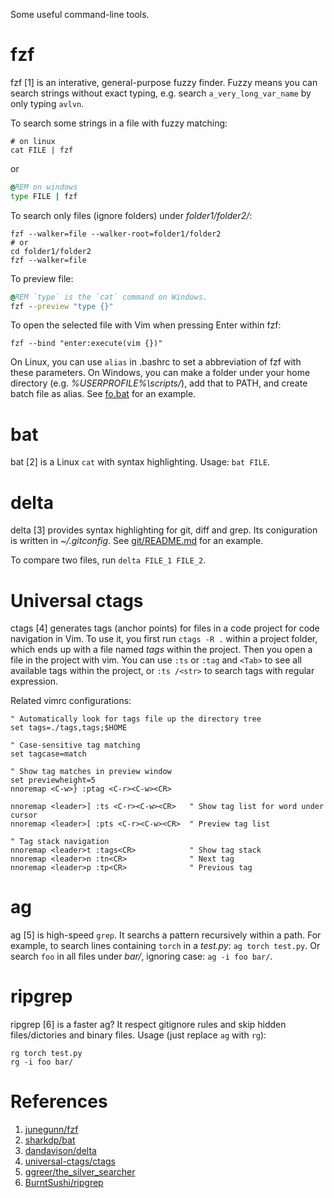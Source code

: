 Some useful command-line tools.

# fzf

fzf [1] is an interative, general-purpose fuzzy finder.
Fuzzy means you can search strings without exact typing,
e.g. search `a_very_long_var_name` by only typing `avlvn`.

To search some strings in a file with fuzzy matching:
```shell
# on linux
cat FILE | fzf
```
or
```bat
@REM on windows
type FILE | fzf
```

To search only files (ignore folders) under *folder1/folder2/*:
```shell
fzf --walker=file --walker-root=folder1/folder2
# or
cd folder1/folder2
fzf --walker=file
```
To preview file:
```bat
@REM `type` is the `cat` command on Windows.
fzf --preview "type {}"
```
To open the selected file with Vim when pressing Enter within fzf:
```shell
fzf --bind "enter:execute(vim {})"
```

On Linux,
you can use `alias` in .bashrc to set a abbreviation of fzf with these parameters.
On Windows,
you can make a folder under your home directory (e.g. *%USERPROFILE%\scripts/*),
add that to PATH,
and create batch file as alias.
See [fo.bat](scripts/fo.bat) for an example.

# bat

bat [2] is a Linux `cat` with syntax highlighting.
Usage: `bat FILE`.

# delta

delta [3] provides syntax highlighting for git, diff and grep.
Its coniguration is written in *~/.gitconfig*.
See [git/README.md](git/README.md) for an example.

To compare two files,
run `delta FILE_1 FILE_2`.

# Universal ctags

ctags [4] generates tags (anchor points) for files in a code project for code navigation in Vim.
To use it,
you first run `ctags -R .` within a project folder,
which ends up with a file named *tags* within the project.
Then you open a file in the project with vim.
You can use `:ts` or `:tag` and `<Tab>` to see all available tags within the project,
or `:ts /<str>` to search tags with regular expression.

Related vimrc configurations:
```vim
" Automatically look for tags file up the directory tree
set tags=./tags,tags;$HOME

" Case-sensitive tag matching
set tagcase=match

" Show tag matches in preview window
set previewheight=5
nnoremap <C-w>} :ptag <C-r><C-w><CR>

nnoremap <leader>] :ts <C-r><C-w><CR>   " Show tag list for word under cursor
nnoremap <leader>[ :pts <C-r><C-w><CR>  " Preview tag list

" Tag stack navigation
nnoremap <leader>t :tags<CR>            " Show tag stack
nnoremap <leader>n :tn<CR>              " Next tag
nnoremap <leader>p :tp<CR>              " Previous tag
```

# ag

ag [5] is high-speed `grep`.
It searchs a pattern recursively within a path.
For example,
to search lines containing `torch` in a *test.py*: `ag torch test.py`.
Or search `foo` in all files under *bar/*, ignoring case: `ag -i foo bar/`.

# ripgrep

ripgrep [6] is a faster ag?
It respect gitignore rules and skip hidden files/dictories and binary files.
Usage (just replace `ag` with `rg`):
```shell
rg torch test.py
rg -i foo bar/
```

# References

1. [junegunn/fzf](https://github.com/junegunn/fzf)
2. [sharkdp/bat](https://github.com/sharkdp/bat)
3. [dandavison/delta](https://github.com/dandavison/delta)
4. [universal-ctags/ctags](https://github.com/universal-ctags/ctags)
5. [ggreer/the_silver_searcher](https://github.com/ggreer/the_silver_searcher)
6. [BurntSushi/ripgrep](https://github.com/BurntSushi/ripgrep)
